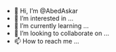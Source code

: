 - 👋 Hi, I’m @AbedAskar
- 👀 I’m interested in ...
- 🌱 I’m currently learning ...
- 💞️ I’m looking to collaborate on ...
- 📫 How to reach me ...

<!---
AbedAskar/AbedAskar is a ✨ special ✨ repository because its `README.md` (this file) appears on your GitHub profile.
You can click the Preview link to take a look at your changes.
--->
